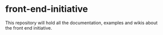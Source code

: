 front-end-initiative
====================

This repository will hold all the documentation, examples and wikis about the front end initiative.
